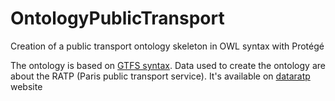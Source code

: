 # OntologyPublicTransport
Creation of a public transport ontology skeleton in OWL syntax with Protégé

The ontology is based on [GTFS syntax](https://developers.google.com/transit/gtfs/reference).
Data used to create the ontology are about the RATP (Paris public transport service). It's available on [dataratp](http://dataratp.opendatasoft.com/explore/dataset/offre-transport-de-la-ratp-format-gtfs/) website

